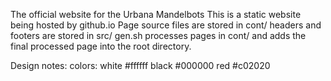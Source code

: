 The official website for the Urbana Mandelbots
This is a static website being hosted by github.io
Page source files are stored in cont/
headers and footers are stored in src/
gen.sh processes pages in cont/ and adds the final processed page into the
root directory.

Design notes:
colors:
white #ffffff
black #000000
red #c02020
